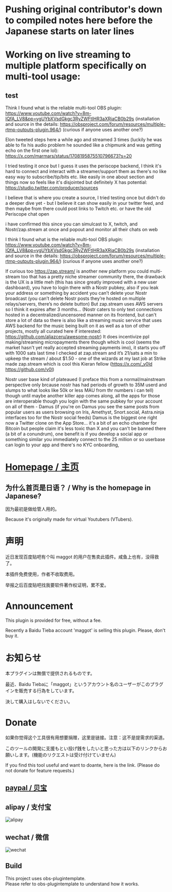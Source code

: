 # Pushing original contributor's down to compiled notes here before the Japanese starts on later lines
# Working on live streaming to multiple platform specifically on multi-tool usage: 
## test

Think I found what is the reliable multi-tool OBS plugin: https://www.youtube.com/watch?v=8m-IQfA_LV8&pp=ygUYbXVsdGkgc3RyZWFtIHR3aXRjaCB0b29s
(installation and source in the details: https://obsproject.com/forum/resources/multiple-rtmp-outputs-plugin.964/)
(curious if anyone uses another one?)

Elon tweeted steps here a while ago and streamed 3 times (luckily he was able to fix his audio problem he sounded like a chipmunk and was getting echo on the first one lol): https://x.com/marmars/status/1708195875510796673?s=20

I tried testing it once but I guess it uses the periscope backend, I think it's hard to connect and interact with a streamer/support them as there's no like easy way to subscribe/tip/bits etc. like easily in one about section and things now so feels like it's disjointed but definitely X has potential: https://studio.twitter.com/producer/sources

I believe that is where you create a source, I tried testing once but didn't do a deeper dive yet - but I believe it can show easily in your twitter feed, and then maybe from there could post links to Twitch etc. or have the old Periscope chat open

i have confirmed this since you can simulcast to X, twitch, and Nostr/zap.stream at once and popout and monitor all their chats on web 

I think I found what is the reliable multi-tool OBS plugin: https://www.youtube.com/watch?v=8m-IQfA_LV8&pp=ygUYbXVsdGkgc3RyZWFtIHR3aXRjaCB0b29s
(installation and source in the details: https://obsproject.com/forum/resources/multiple-rtmp-outputs-plugin.964/)
(curious if anyone uses another one?)

If curious too https://zap.stream/ is another new platform you could multi-stream too that has a pretty niche streamer community there, the drawback is the UX is a little meh (this has since greatly improved with a new user dashboard), you have to login there with a Nostr pubkey, also if you leak your address or something by accident you can’t delete your Nostr broadcast (you can’t delete Nostr posts they’re hosted on multiple relays/servers, there’s no delete button)  But zap.stream uses AWS servers so I think it expires after 3 months… (Nostr caters to only text connections hosted in a decentralized/uncensored manner on its frontend, but can't store a lot of data so there is also like a streaming music service that uses AWS backend for the music being built on it as well as a ton of other projects, mostly all curated here if interested: https://github.com/aljazceru/awesome-nostr)  It does incentivize ppl making/streaming micropayments there though which is cool (seems the market hasn't yet really accepted streaming payments imo), it starts you off with 1000 sats last time I checked at zap.stream and it’s 21/sats a min to upkeep the stream / about $1.50 - one of the wizards at my last job at Strike made zap.stream which is cool this Kieran fellow (https://x.com/_v0ld
https://github.com/v0l)

Nostr user base kind of plateaued (I preface this from a normal/mainstream perspective only brcause nostr has had periods of growth to 35M userd and slumps to what looks like 50k or less MAU from thr numbers i can tell) though until maybe another killer app comes along, all the apps for those are interoperable though you login with the same pubkey for your account on all of them - Damus (if you're on Damus you see the same posts from popular users as users browsing on Iris, Amethyst, Snort.social, Astra.ninja interfaces too for the Nostr social feeds) Damus is the biggest one right now a Twitter clone on the App Store… it's a bit of an echo chamber for Bitcoin but people claim it's less toxic than X and you can't be banned there (a bit of a conundrum), one benefit is if you develop a social app or something similar you immediately connect to the 25 million or so userbase can login to your app and there's no KYC onboarding, 




# [Homepage / 主页](https://sorayuki.github.io/obs-multi-rtmp)

## 为什么首页是日语？ / Why is the homepage in Japanese?

因为最初是做给管人用的。

Because it's originally made for virtual Youtubers (VTubers).

# 声明 

近日发现百度贴吧有个叫 maggot 的用户在售卖此插件。咸鱼上也有，没得救了。 

本插件免费使用，作者不收取费用。 

举报之后百度贴吧找我要软件著作权证明，累不爱。 


# Announcement

This plugin is provided for free, without a fee. 

Recently a Baidu Tieba account 'maggot' is selling this plugin. Please, don't buy it.


# お知らせ

本プラグインは無償で提供されるものです。

最近、Baidu Tiebaに「maggot」というアカウント名のユーザーがこのプラグインを販売する行為をしています。

決して購入はしないでください。


# Donate

如果你觉得这个工具很有用想要捐赠，这里是链接。注意：这不是提需求的渠道。

このツールの開発に支援もとい投げ銭をしたいと思った方は以下のリンクからお願いします。(機能のリクエストは受け付けていません)

If you find this tool useful and want to doante, here is the link. (Please do not donate for feature requests.)

## [paypal / 贝宝](https://paypal.me/sorayuki0)

## alipay / 支付宝

![alipay](./docs/zhi.png) 

## wechat / 微信
![wechat](./docs/wechat.jpg)

## Build

This project uses obs-plugintemplate.   
Please refer to obs-plugintemplate to understand how it works.
